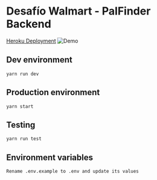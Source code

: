 # Desafío Walmart - PalFinder Backend

[Heroku Deployment](https://palfinder-back.herokuapp.com/)
![Demo](https://puu.sh/GtWDj/94c22874fb.png)

## Dev environment

```
yarn run dev
```

## Production environment

```
yarn start
```

## Testing

```
yarn run test
```

## Environment variables

```
Rename .env.example to .env and update its values
```